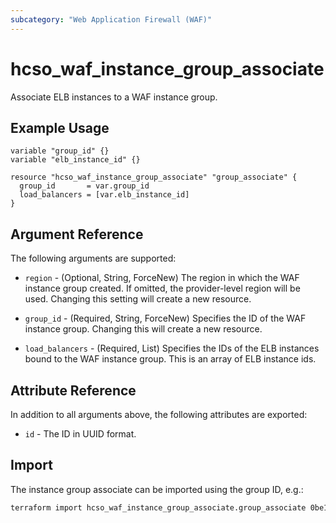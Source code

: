```yaml
---
subcategory: "Web Application Firewall (WAF)"
---
```


# hcso_waf_instance_group_associate

Associate ELB instances to a WAF instance group.

## Example Usage

```hcl
variable "group_id" {}
variable "elb_instance_id" {}

resource "hcso_waf_instance_group_associate" "group_associate" {
  group_id       = var.group_id
  load_balancers = [var.elb_instance_id]
}
```

## Argument Reference

The following arguments are supported:

* `region` - (Optional, String, ForceNew) The region in which the WAF instance group created.
  If omitted, the provider-level region will be used. Changing this setting will create a new resource.

* `group_id` - (Required, String, ForceNew) Specifies the ID of the WAF instance group.
  Changing this will create a new resource.

* `load_balancers` - (Required, List) Specifies the IDs of the ELB instances bound to the WAF instance group.
  This is an array of ELB instance ids.

## Attribute Reference

In addition to all arguments above, the following attributes are exported:

* `id` - The ID in UUID format.

## Import

The instance group associate can be imported using the group ID, e.g.:

```sh
terraform import hcso_waf_instance_group_associate.group_associate 0be1e69d-1987-4d9c-9dc5-fc7eed592398
```
